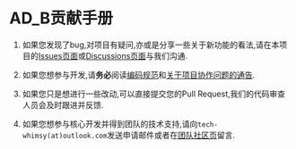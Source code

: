 # AD_B贡献手册

1. 如果您发现了bug,对项目有疑问,亦或是分享一些关于新功能的看法,请在本项目的[Issues页面](https://github.com/hrhszsdtc/AutoDownloader_Bot/issues)或[Discussions页面](https://github.com/hrhszsdtc/AutoDownloader_Bot/discussions)与我们沟通.

2. 如果您想参与开发,请**务必**阅读[编码规范](coding_standards.md)和[关于项目协作问题的通告](https://github.com/hrhszsdtc/AutoDownloader_Bot/discussions/32).

3. 如果您只是想进行一些改动,可以直接提交您的Pull Request,我们的代码审查人员会及时跟进并反馈.

4. 如果您想参与核心开发并得到团队的技术支持,请向`tech-whimsy(at)outlook.com`发送申请邮件或者在[团队社区页](https://github.com/orgs/hrhszsdtc/discussions)留言.
